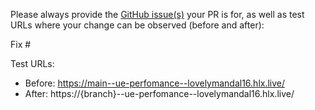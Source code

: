 Please always provide the [GitHub issue(s)](../issues) your PR is for, as well as test URLs where your change can be observed (before and after):

Fix #<gh-issue-id>

Test URLs:
- Before: https://main--ue-perfomance--lovelymandal16.hlx.live/
- After: https://{branch}--ue-perfomance--lovelymandal16.hlx.live/

